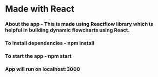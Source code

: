 # Made with React

### About the app - This is made using Reactflow library which is helpful in building dynamic flowcharts using React.

### To install dependencies - npm install
### To start the app - npm start
### App will run on localhost:3000

